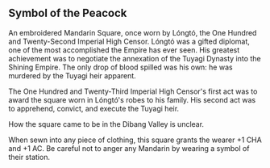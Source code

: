## Symbol of the Peacock

An embroidered Mandarin Square, once worn by Lóngtó, the One Hundred and Twenty-Second Imperial High Censor. Lóngtó was a gifted diplomat, one of the most accomplished the Empire has ever seen. His greatest achievement was to negotiate the annexation of the Tuyagi Dynasty into the Shining Empire. The only drop of blood spilled was his own: he was murdered by the Tuyagi heir apparent.

The One Hundred and Twenty-Third Imperial High Censor's first act was to award the square worn in Lóngtó's robes to his family. His second act was to apprehend, convict, and execute the Tuyagi heir.

How the square came to be in the Dibang Valley is unclear.

When sewn into any piece of clothing, this square grants the wearer +1 CHA and +1 AC. Be careful not to anger any Mandarin by wearing a symbol of their station.
